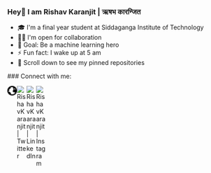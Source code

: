 ### Hey👋 I am Rishav Karanjit | ऋषभ कारन्जित
<ul>
  <li>🎓 I'm a final year student at Siddaganga Institute of Technology</li>
  <li>🤝🏻 I'm open for collaboration</li>
  <li>🎯 Goal: Be a machine learning hero</li>
  <li>⚡ Fun fact: I wake up at 5 am
  <li>📌 Scroll down to see my pinned repositories</li>
</ul>
### Connect with me:

[<img align="left" alt="karanjitrishav.me" width="22px" src="https://raw.githubusercontent.com/iconic/open-iconic/master/svg/globe.svg" />][website]
[<img align="left" alt="RishavKaranjit | Twitter" width="22px" src="https://cdn.jsdelivr.net/npm/simple-icons@v3/icons/twitter.svg" />][twitter]
[<img align="left" alt="RishavKaranjit | LinkedIn" width="22px" src="https://cdn.jsdelivr.net/npm/simple-icons@v3/icons/linkedin.svg" />][linkedin]
[<img align="left" alt="RishavKaranjit | Instagram" width="22px" src="https://cdn.jsdelivr.net/npm/simple-icons@v3/icons/instagram.svg" />][instagram]
                 

[website]: http://karanjitrishav.me/
[twitter]: https://twitter.com/rishavkaranjit
[instagram]: https://www.instagram.com/rishav.karanjit/
[linkedin]: https://www.linkedin.com/in/rishavkaranjit/
